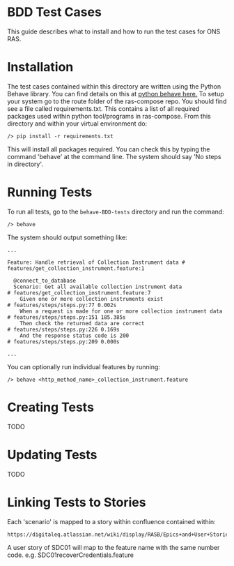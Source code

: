 # BDD Test Cases

This guide describes what to install and how to run the test cases for ONS RAS.


# Installation

The test cases contained within this directory are written using the Python Behave library. You can find details on
this at [python behave here.]( http://pythonhosted.org/behave/)
To setup your system go to the route folder of the ras-compose repo. You should find see a file called requirements.txt.
This contains a list of all required packages used within python tool/programs in ras-compose. From this directory
and within your virtual environment do:

	/> pip install -r requirements.txt

This will install all packages required. You can check this by typing the command 'behave' at the command line. The
system should say 'No steps in directory'.

# Running Tests

To run all tests, go to the `behave-BDD-tests` directory and run the command:

	/> behave

The system should output something like:
    
    ...
    
    Feature: Handle retrieval of Collection Instrument data # features/get_collection_instrument.feature:1
    
      @connect_to_database
      Scenario: Get all available collection instrument data              # features/get_collection_instrument.feature:7
        Given one or more collection instruments exist                    # features/steps/steps.py:77 0.002s
        When a request is made for one or more collection instrument data # features/steps/steps.py:151 185.385s
        Then check the returned data are correct                          # features/steps/steps.py:226 0.169s
        And the response status code is 200                               # features/steps/steps.py:209 0.000s
    
    ...

You can optionally run individual features by running:

    /> behave <http_method_name>_collection_instrument.feature

# Creating Tests

TODO

# Updating Tests

TODO

# Linking Tests to Stories

Each 'scenario' is mapped to a story within confluence contained within:

	https://digitaleq.atlassian.net/wiki/display/RASB/Epics+and+User+Stories+for+Beta

A user story of SDC01 will map to the feature name with the same number code. e.g. SDC01recoverCredentials.feature




